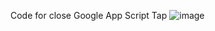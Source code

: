 Code for close Google App Script Tap
![image](https://github.com/somchaithumariya/somchaithumariya.github.io/assets/63481258/99132843-24ed-49e6-915e-0560ad854d12)
